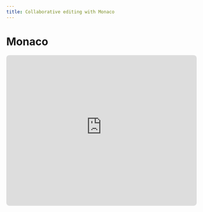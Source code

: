 ```yaml
---
title: Collaborative editing with Monaco
---
```


# Monaco

<iframe src="https://hocuspocus-demos.netlify.app/monaco/" style="background-color: white; border-radius: 8px;" width="100%" height="400" frameborder="0" />
